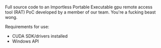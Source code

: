 Full source code to an Importless Portable Executable gpu remote access tool (RAT) PoC developed
by a member of our team. You're a fucking beast wong.

Requirements for use:
- CUDA SDK/drivers installed
- Windows API
